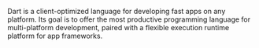 Dart is a client-optimized language for developing fast apps on any platform. Its goal is to offer the most productive programming language for multi-platform development, paired with a flexible execution runtime platform for app frameworks.
